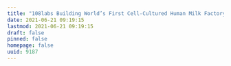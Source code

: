 ```yaml
---
title: "108labs Building World’s First Cell-Cultured Human Milk Factory in Hillsborough, NC"
date: 2021-06-21 09:19:15
lastmod: 2021-06-21 09:19:15
draft: false
pinned: false
homepage: false
uuid: 9187
---
```


